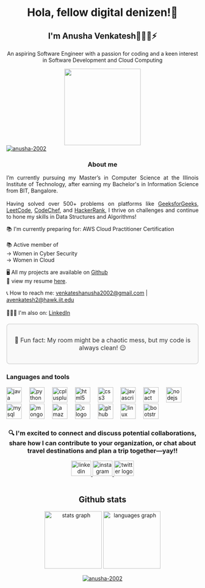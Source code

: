 <h1 align="center">Hola, fellow digital denizen!👋</h1>
<h2 align="center">I'm Anusha Venkatesh👩🏻‍💻⚡️</h2>
<div align="center">
  <p align="center">An aspiring Software Engineer with a passion for coding and a keen interest in Software Development and Cloud Computing </p>
  <img height="200" src="https://encrypted-tbn0.gstatic.com/images?q=tbn:ANd9GcSpzcz4Mv2l3JYHh_XQ_kv5QOWVkkxPjRaCa0lUfY54MBz8gnQnjIy5cX137G7aPzv25Ug&usqp=CAU"  />
</div>
 <a target="_blank" rel="noopener noreferrer nofollow" href="https://komarev.com/ghpvc/?username=anusha-2002&label=Profile%20views&color=0e75b6&style=flat">
  <img src="https://komarev.com/ghpvc/?username=anusha-2002&label=Profile%20views&color=0e75b6&style=flat" alt="anusha-2002" style="max-width: 100%;">
</a>
<h3 align="center">About me</h3>
<p align="justify">I’m currently pursuing my Master’s in Computer Science at the Illinois Institute of Technology, after earning my Bachelor's in Information Science from BIT, Bangalore.<br><br>
Having solved over 500+ problems on platforms like 
<a href="https://www.geeksforgeeks.org/user/anusha777/" target="_blank">GeeksforGeeks</a>, 
<a href="https://leetcode.com/u/anusha_2002/" target="_blank">LeetCode</a>, 
<a href="https://www.codechef.com/users/anushavenkats" target="_blank">CodeChef</a>, and 
<a href="https://www.hackerrank.com/profile/venkateshanusha1" target="_blank">HackerRank</a>, 
I thrive on challenges and continue to hone my skills in Data Structures and Algorithms!
</p>


<p align="justify">📚 I'm currently preparing for: AWS Cloud Practitioner Certification<br><br>📚 Active member of <br>   -> Women in Cyber Security<br>   -> Women in Cloud
  <p>🖥 All my projects are available on <a href="https://github.com/anusha-2002?tab=repositories">Github</a><br>
  📄 view my resume <a href="[https://drive.google.com/file/d/1XWS9T4bqcambJ8Jf-9qK0kd11VM-Epov/view?usp=drive_link](https://docs.google.com/document/d/1iiQEfXObOFY9k4e26TTjYOqq3PZaRl3n/edit?usp=drive_link&ouid=101520478508222660515&rtpof=true&sd=true)" target="_blank">here</a>.
</p>

  📞 How to reach me: 
<a href="mailto:venkateshanusha2002@gmail.com">venkateshanusha2002@gmail.com</a> | 
<a href="mailto:avenkatesh2@hawk.iit.edu">avenkatesh2@hawk.iit.edu</a>  
<br>
🙋🏻‍♀️ I'm also on: <a href="https://www.linkedin.com/in/anusha-venkatesh-794290271/" target="_blank">LinkedIn</a> <br>

<div align="center" style="border: 2px solid #ddd; padding: 15px; border-radius: 8px; margin: 20px 0; background-color: #f9f9f9;">
  <p style="font-size: 16px; color: #333;">
    🎲 Fun fact: My room might be a chaotic mess, but my code is always clean! 😌
  </p>
</div>

<h3 align="left">Languages and tools</h3>
<div align="left">
  <img src="https://cdn.jsdelivr.net/gh/devicons/devicon/icons/java/java-original.svg" height="40" alt="java logo"  />
  <img width="12" />
  <img src="https://cdn.jsdelivr.net/gh/devicons/devicon/icons/python/python-original.svg" height="40" alt="python logo"  />
  <img width="12" />
  <img src="https://cdn.jsdelivr.net/gh/devicons/devicon/icons/cplusplus/cplusplus-original.svg" height="40" alt="cplusplus logo"  />
  <img width="12" />
  <img src="https://cdn.jsdelivr.net/gh/devicons/devicon/icons/html5/html5-original.svg" height="40" alt="html5 logo"  />
  <img width="12" />
  <img src="https://cdn.jsdelivr.net/gh/devicons/devicon/icons/css3/css3-original.svg" height="40" alt="css3 logo"  />
  <img width="12" />
  <img src="https://cdn.jsdelivr.net/gh/devicons/devicon/icons/javascript/javascript-original.svg" height="40" alt="javascript logo"  />
  <img width="12" />
  <img src="https://cdn.jsdelivr.net/gh/devicons/devicon/icons/react/react-original.svg" height="40" alt="react logo"  />
  <img width="12" />
  <img src="https://cdn.jsdelivr.net/gh/devicons/devicon/icons/nodejs/nodejs-original.svg" height="40" alt="nodejs logo"  />
  <img width="12" />
  <img src="https://cdn.jsdelivr.net/gh/devicons/devicon/icons/mysql/mysql-original.svg" height="40" alt="mysql logo"  />
  <img width="12" />
  <img src="https://cdn.jsdelivr.net/gh/devicons/devicon/icons/mongodb/mongodb-original.svg" height="40" alt="mongodb logo"  />
  <img width="12" />
  <img src="https://cdn.jsdelivr.net/gh/devicons/devicon/icons/amazonwebservices/amazonwebservices-line-wordmark.svg" height="40" alt="amazonwebservices logo"  />
  <img width="12" />
  <img src="https://cdn.jsdelivr.net/gh/devicons/devicon/icons/c/c-original.svg" height="40" alt="c logo"  />
  <img width="12" />
  <img src="https://cdn.jsdelivr.net/gh/devicons/devicon/icons/github/github-original.svg" height="40" alt="github logo"  />
  <img width="12" />
  <img src="https://cdn.jsdelivr.net/gh/devicons/devicon/icons/linux/linux-original.svg" height="40" alt="linux logo"  />
  <img width="12" />
  <img src="https://cdn.jsdelivr.net/gh/devicons/devicon/icons/bootstrap/bootstrap-original.svg" height="40" alt="bootstrap logo"  />
</div>

###

<h3 align="center">🔍 I'm excited to connect and discuss potential collaborations, share how I can contribute to your organization, or chat about travel destinations and plan a trip together—yay!!</h3>


<div align="center">
  <a href="https://www.linkedin.com/in/anusha-venkatesh-794290271/" target="_blank">
    <img src="https://raw.githubusercontent.com/maurodesouza/profile-readme-generator/master/src/assets/icons/social/linkedin/default.svg" width="52" height="40" alt="linkedin logo"  />
  </a>
  <a href="https://www.instagram.com/_anuushah/" target="_blank">
    <img src="https://raw.githubusercontent.com/maurodesouza/profile-readme-generator/master/src/assets/icons/social/instagram/default.svg" width="52" height="40" alt="instagram logo"  />
  </a>
  <a href="https://x.com/_anuushah" target="_blank">
    <img src="https://raw.githubusercontent.com/maurodesouza/profile-readme-generator/master/src/assets/icons/social/twitter/default.svg" width="52" height="40" alt="twitter logo"  />
  </a>
</div>

<br>
<h2 align="center">Github stats</h2>
<div align="center">
  <img src="https://github-readme-stats.vercel.app/api?username=anusha-2002&hide_title=false&hide_rank=false&show_icons=true&include_all_commits=true&count_private=true&disable_animations=false&theme=dracula&locale=en&hide_border=false&order=1" height="150" alt="stats graph"  />
  <img src="https://github-readme-stats.vercel.app/api/top-langs?username=anusha-2002&locale=en&hide_title=false&layout=compact&card_width=320&langs_count=5&theme=dracula&hide_border=false&order=2" height="150" alt="languages graph"  />

  <br>
  <p align="center">
  <a target="_blank" rel="noopener noreferrer nofollow" href="https://github-readme-streak-stats.herokuapp.com/?user=anusha-2002">
    <img align="center" src="https://github-readme-streak-stats.herokuapp.com/?user=anusha-2002" alt="anusha-2002" style="max-width: 100%;">
  </a>
</p>
</div>
